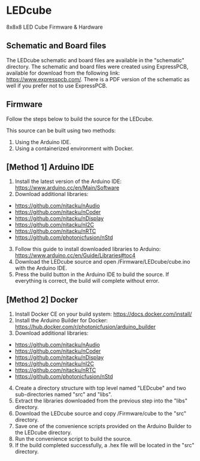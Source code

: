 # LEDcube
8x8x8 LED Cube Firmware &amp; Hardware

## Schematic and Board files
The LEDcube schematic and board files are available in the "schematic" directory. The schematic and board files were created using ExpressPCB, available for download from the following link: https://www.expresspcb.com/. There is a PDF version of the schematic as well if you prefer not to use ExpressPCB.

## Firmware
Follow the steps below to build the source for the LEDcube.

This source can be built using two methods:
1. Using the Arduino IDE.
2. Using a containerized environment with Docker.


[Method 1] Arduino IDE
-----------------------------------------------
1. Install the latest version of the Arduino IDE: https://www.arduino.cc/en/Main/Software
2. Download additional libraries:
  - https://github.com/nitacku/nAudio
  - https://github.com/nitacku/nCoder
  - https://github.com/nitacku/nDisplay
  - https://github.com/nitacku/nI2C
  - https://github.com/nitacku/nRTC
  - https://github.com/photonicfusion/nStd
3. Follow this guide to install downloaded libraries to Arduino: https://www.arduino.cc/en/Guide/Libraries#toc4
4. Download the LEDcube source and open /Firmware/LEDcube/cube.ino with the Arduino IDE.
5. Press the build button in the Arduino IDE to build the source. If everything is correct, the build will complete without error.


[Method 2] Docker
-----------------------------------------------
1. Install Docker CE on your build system: https://docs.docker.com/install/
2. Install the Arduino Builder for Docker: https://hub.docker.com/r/photonicfusion/arduino_builder
3. Download additional libraries:
  - https://github.com/nitacku/nAudio
  - https://github.com/nitacku/nCoder
  - https://github.com/nitacku/nDisplay
  - https://github.com/nitacku/nI2C
  - https://github.com/nitacku/nRTC
  - https://github.com/photonicfusion/nStd
4. Create a directory structure with top level named "LEDcube" and two sub-directories named "src" and "libs".
5. Extract the libraries downloaded from the previous step into the "libs" directory.
6. Download the LEDcube source and copy /Firmware/cube to the "src" directory.
7. Save one of the convenience scripts provided on the Arduino Builder to the LEDcube directory.
8. Run the convenience script to build the source.
9. If the build completed successfully, a .hex file will be located in the "src" directory.
